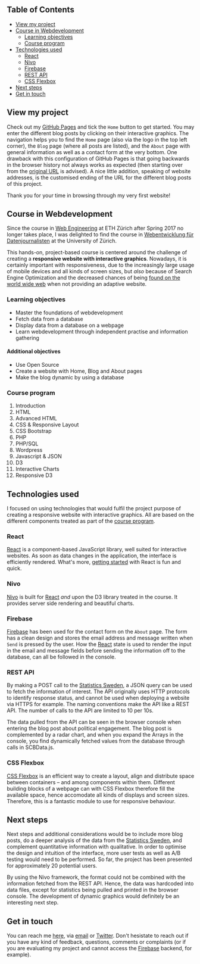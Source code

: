 

## Table of Contents

- [View my project](#view-my-project)
- [Course in Webdevelopment](#course-in-webdevelopment)
  - [Learning objectives](#learning-objectives)
  - [Course program](#course-program)
- [Technologies used](#technologies-used)
  - [React](#react)
  - [Nivo](#nivo)
  - [Firebase](#firebase)
  - [REST API](#rest-api)
  - [CSS Flexbox](#css-flexbox)
- [Next steps](#next-steps)
- [Get in touch](#get-in-touch)

## View my project

Check out my [GitHub Pages](https://sarakinell.github.io/thevisproject/) and tick the `Home` button to get started. You may enter the different blog posts by clicking on their interactive graphics. The navigation helps you to find the `Home` page (also via the logo in the top left corner), the `Blog` page (where all posts are listed), and the `About` page with general information as well as a contact form at the very bottom. One drawback with this configuration of GitHub Pages is that going backwards in the browser history not always works as expected (then starting over from the [original URL](https://sarakinell.github.io/thevisproject/) is advised). A nice little addition, speaking of website addresses, is the customised ending of the URL for the different blog posts of this project.

Thank you for your time in browsing through my very first website!


## Course in Webdevelopment

Since the course in [Web Engineering](https://globis.ethz.ch/#!/course/web-engineering-2017/) at ETH Zürich after Spring 2017 no longer takes place, I was delighted to find the course in [Webentwicklung für Datenjournalisten](https://studentservices.uzh.ch/uzh/anonym/vvz/index.html#/details/2017/004/E/50875305) at the University of Zürich.

This hands-on, project-based course is centered around the challenge of creating a **responsive website with interactive graphics**. Nowadays, it is certainly important with responsiveness, due to the increasingly large usage of mobile devices and all kinds of screen sizes, but _also_ because of Search Engine Optimization and the decreased chances of being [found on the world wide web](https://moz.com/blog/mobile-first-indexing-seo) when not providing an adaptive website.

### Learning objectives

- Master the foundations of webdevelopment
- Fetch data from a database
- Display data from a database on a webpage
- Learn webdevelopment through independent practise and information gathering


#### Additional objectives

- Use Open Source
- Create a website with Home, Blog and About pages
- Make the blog dynamic by using a database


### Course program

1.  Introduction
2.  HTML
3.  Advanced HTML
4.  CSS & Responsive Layout
5.  CSS Bootstrap
6.  PHP
7.  PHP/SQL
8.  Wordpress
9.  Javascript & JSON
10. D3
11. Interactive Charts
12. Responsive D3


## Technologies used

I focused on using technologies that would fulfil the project purpose of creating a responsive website with interactive graphics. All are based on the different components treated as part of the [course program](#course-program).


### React

[React](https://reactjs.org/) is a component-based JavaScript library, well suited for interactive websites. As soon as data changes in the application, the interface is efficiently rendered. What's more, [getting started](https://reactjs.org/docs/hello-world.html) with React is fun and quick.


### Nivo

[Nivo](https://nivo.rocks/) is built for [React](#react) _and_ upon the D3 library treated in the course. It provides server side rendering and beautiful charts.


### Firebase

[Firebase](https://firebase.google.com/) has been used for the contact form on the `About` page. The form has a clean design and stores the email address and message written when `Send` is pressed by the user. How the [React](#react) state is used to render the input in the email and message fields before sending the information off to the database, can all be followed in the console.


### REST API

By making a POST call to the [Statistics Sweden](https://www.scb.se/en/), a JSON query can be used to fetch the information of interest. The API originally uses HTTP protocols to identify response status, and cannot be used when deploying a website via HTTPS for example. The naming conventions make the API like a REST API. The number of calls to the API are limited to 10 per 10s.

The data pulled from the API can be seen in the browser console when entering the blog post about political engagement. The blog post is complemented by a radar chart, and when you expand the Arrays in the console, you find dynamically fetched values from the database through calls in SCBData.js.


### CSS Flexbox

[CSS Flexbox](https://css-tricks.com/snippets/css/a-guide-to-flexbox/) is an efficient way to create a layout, align and distribute space between containers – and among components within them. Different building blocks of a webpage can with CSS Flexbox therefore fill the available space, hence accomodate all kinds of displays and screen sizes. Therefore, this is a fantastic module to use for responsive behaviour. 


## Next steps

Next steps and additional considerations would be to include more blog posts, do a deeper analysis of the data from the [ Statistics Sweden](https://www.scb.se/en/), and complement quantitative information with qualitative. In order to optimise the design and intuition of the interface, more user tests as well as A/B testing would need to be performed. So far, the project has been presented for approximately 20 potential users.

By using the Nivo framework, the format could not be combined with the information fetched from the REST API. Hence, the data was hardcoded into data files, except for statistics being pulled and printed in the browser console. The development of dynamic graphics would definitely be an interesting next step.


## Get in touch

You can reach me [here](https://github.com/sarakinell), via [email](mailto:skinell@ethz.ch) or [Twitter](https://twitter.com/sarakinell). Don't hesistate to reach out if you have any kind of feedback, questions, comments or complaints (or if you are evaluating my project and cannot access the [Firebase](https://firebase.google.com/) backend, for example).
